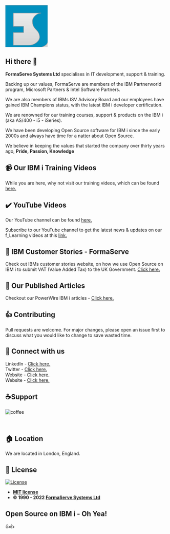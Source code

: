 ![Banner](Logo.png)

## Hi there 👋

**FormaServe Systems Ltd** specialises in IT development, support & training.

Backing up our values, FormaServe are members of the IBM Partnerworld program, Microsoft Partners & Intel Software Partners.

We are also members of IBMs ISV Advisory Board and our employees have gained IBM Champions status, with the latest IBM i developer certification.

We are renowned for our training courses, support & products on the IBM i (aka AS/400 - i5 - iSeries).

We have been developing Open Source software for IBM i since the early 2000s and always have time for a natter about Open Source.



We believe in keeping the values that started the company over thirty years ago, **Pride, Passion, Knowledge**

## 📹 Our IBM i Training Videos
While you are here, why not visit our training videos, which can be found [here.](https://learning.formaserve.co.uk)

## ✔️ YouTube Videos
Our YouTube channel can be found [here.](https://www.youtube.com/FormaServeSystemsLtdLoughton)

Subscribe to our YouTube channel to get the latest news &amp; updates on our f_Learning videos at this [link.](https://www.youtube.com/FormaServeSystemsLtdLoughton?sub_confirmation=1 )

## 🔗 IBM Customer Stories - FormaServe
Check out IBMs customer stories website, on how we use Open Source on IBM i to submit VAT (Value Added Tax) to the UK Government. [Click here.](https://www.ibm.com/it-infrastructure/us-en/resources/power/ibm-i-customer-stories/#/FormaServe-systems/)

## 🔗 Our Published Articles
Checkout our PowerWire IBM i articles - [Click here.](https://powerwire.eu/author/andy-youens)

## 👍 Contributing
Pull requests are welcome. For major changes, please open an issue first to discuss what you would like to change to save wasted time.

## 🚩 Connect with us
LinkedIn - [Click here.](https://www.linkedin.com/company/formaserve-systems/)<br>
Twitter - [Click here.](https://twitter.com/FormaServe)<br>
Website - [Click here.](https://learning.formaserve.co.uk)<br>
Website - [Click here.](https://www.formaserve.co.uk)<br>

<p>
  <h2 align="left">☕Support</h2>
  <p>
    <a href="https://ko-fi.com/AndyYouens">
      <img align="left" src="https://cdn.buymeacoffee.com/buttons/v2/default-blue.png" height="50" width="210" alt="coffee"/>
    </a>
  </p>
  <p>&nbsp;</p>
  <p>&nbsp;</p>
</p>

## 🏠 Location
We are located in London, England.

## 📝 License
[![License](http://img.shields.io/:license-mit-blue.svg?style=flat-square)](http://badges.mit-license.org)

- **[MIT license](http://opensource.org/licenses/mit-license.php)**
- **© 1990 - 2022 [FormaServe Systems Ltd](https://www.formaserve.co.uk)**

## Open Source on IBM i - Oh Yea!
👍👍
<!--

**Here are some ideas to get you started:**

🙋‍♀️ A short introduction - what is your organization all about?
🌈 Contribution guidelines - how can the community get involved?
👩‍💻 Useful resources - where can the community find your docs? Is there anything else the community should know?
🍿 Fun facts - what does your team eat for breakfast?
🧙 Remember, you can do mighty things with the power of [Markdown](https://docs.github.com/github/writing-on-github/getting-started-with-writing-and-formatting-on-github/basic-writing-and-formatting-syntax)
-->
